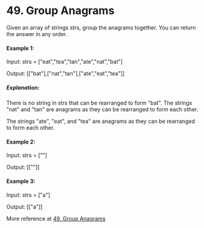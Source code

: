 # 49. Group Anagrams

Given an array of strings strs, group the anagrams together. You can return the answer in any order.


#### Example 1:

Input: strs = ["eat","tea","tan","ate","nat","bat"]

Output: [["bat"],["nat","tan"],["ate","eat","tea"]]

##### Explanation:

There is no string in strs that can be rearranged to form "bat".
The strings "nat" and "tan" are anagrams as they can be rearranged to form each other.

The strings "ate", "eat", and "tea" are anagrams as they can be rearranged to form each other.

#### Example 2:

Input: strs = [""]

Output: [[""]]

#### Example 3:

Input: strs = ["a"]

Output: [["a"]]

More reference at [49. Group Anagrams](https://leetcode.com/problems/group-anagrams/)